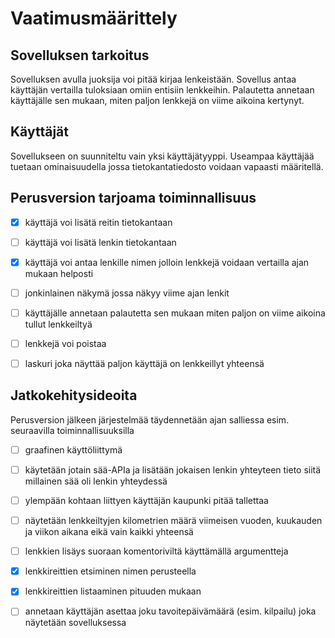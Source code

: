 # Vaatimusmäärittely

## Sovelluksen tarkoitus

Sovelluksen avulla juoksija voi pitää kirjaa lenkeistään. Sovellus antaa käyttäjän vertailla tuloksiaan omiin entisiin lenkkeihin. Palautetta annetaan käyttäjälle sen mukaan, miten paljon lenkkejä on viime aikoina kertynyt.

## Käyttäjät

Sovellukseen on suunniteltu vain yksi käyttäjätyyppi. Useampaa käyttäjää tuetaan ominaisuudella jossa tietokantatiedosto voidaan vapaasti määritellä.

## Perusversion tarjoama toiminnallisuus

- [x] käyttäjä voi lisätä reitin tietokantaan

- [ ] käyttäjä voi lisätä lenkin tietokantaan

- [x] käyttäjä voi antaa lenkille nimen jolloin lenkkejä voidaan vertailla ajan mukaan helposti

- [ ] jonkinlainen näkymä jossa näkyy viime ajan lenkit

- [ ] käyttäjälle annetaan palautetta sen mukaan miten paljon on viime aikoina tullut lenkkeiltyä

- [ ] lenkkejä voi poistaa

- [ ] laskuri joka näyttää paljon käyttäjä on lenkkeillyt yhteensä

## Jatkokehitysideoita

Perusversion jälkeen järjestelmää täydennetään ajan salliessa esim. seuraavilla toiminnallisuuksilla

- [ ] graafinen käyttöliittymä

- [ ] käytetään jotain sää-APIa ja lisätään jokaisen lenkin yhteyteen tieto siitä millainen sää oli lenkin yhteydessä

- [ ] ylempään kohtaan liittyen käyttäjän kaupunki pitää tallettaa

- [ ] näytetään lenkkeiltyjen kilometrien määrä viimeisen vuoden, kuukauden ja viikon aikana eikä vain kaikki yhteensä

- [ ] lenkkien lisäys suoraan komentoriviltä käyttämällä argumentteja

- [x] lenkkireittien etsiminen nimen perusteella

- [x] lenkkireittien listaaminen pituuden mukaan

- [ ] annetaan käyttäjän asettaa joku tavoitepäivämäärä (esim. kilpailu) joka näytetään sovelluksessa
